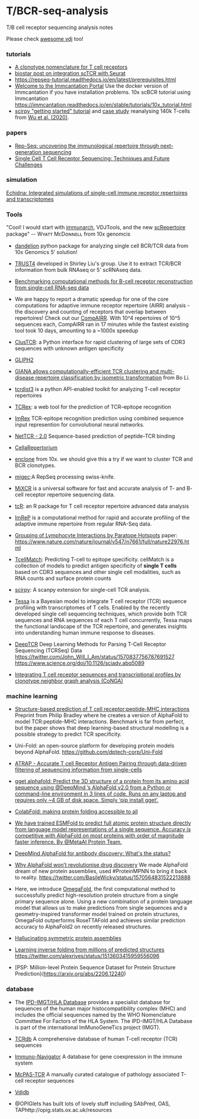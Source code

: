 # T/BCR-seq-analysis
T/B cell receptor sequencing analysis notes

Please check [awesome vdj](https://github.com/slowkow/awesome-vdj) too!

### tutorials

* [A clonotype nomenclature for T cell receptors](https://www.ncbi.nlm.nih.gov/pmc/articles/PMC2706371/)
* [biostar post on integration scTCR with Seurat](https://www.biostars.org/p/384640/)
* https://repseq-tutorial.readthedocs.io/en/latest/prerequisites.html
* [Welcome to the Immcantation Portal](https://immcantation.readthedocs.io/en/stable/) Use the docker version of Immcantation if you have installation problems. 10x scBCR tutorial using Immcantation https://immcantation.readthedocs.io/en/stable/tutorials/10x_tutorial.html
* [scirpy "getting started" tutorial](https://icbi-lab.github.io/scirpy/tutorials/tutorial_3k_tcr.html) and [case study](https://icbi-lab.github.io/scirpy-paper/wu2020.html) reanalysing 140k T-cells from [Wu et al. (2020)](https://www.nature.com/articles/s41586-020-2056-8). 

### papers

* [Rep-Seq: uncovering the immunological repertoire through next-generation sequencing](https://www.ncbi.nlm.nih.gov/pubmed/22043864)
* [Single Cell T Cell Receptor Sequencing: Techniques and Future Challenges](https://www.frontiersin.org/articles/10.3389/fimmu.2018.01638/full)


### simulation

[Echidna: Integrated simulations of single-cell immune receptor repertoires and transcriptomes](https://academic.oup.com/bioinformaticsadvances/advance-article/doi/10.1093/bioadv/vbac062/6687122?login=false)

### Tools 

"Cool! I would start with [immunarch](https://immunarch.com/index.html), VDJTools, and the new [scRepertoire](https://github.com/ncborcherding/scRepertoire) package" -- Wʏᴀᴛᴛ MᴄDᴏɴɴᴇʟʟ from 10x genomcis

* [dandelion](https://sc-dandelion.readthedocs.io/en/latest/)  python package for analyzing single cell BCR/TCR data from 10x Genomics 5’ solution! 
* [TRUST4](https://www.nature.com/articles/s41592-021-01142-2) developed in Shirley Liu's group. Use it to extract TCR/BCR information from bulk RNAseq or 5' scRNAseq data.
* [Benchmarking computational methods for B-cell receptor reconstruction from single-cell RNA-seq data](https://www.biorxiv.org/content/10.1101/2022.03.24.485600v2.full)
* We are happy to report a dramatic speedup for one of the core computations for adaptive immune receptor repertoire (AIRR) analysis - the discovery and counting of receptors that overlap between repertoires! Check out our [CompAIRR](https://github.com/uio-bmi/compairr). With 10^4 repertoires of 10^5 sequences each, CompAIRR ran in 17 minutes while the fastest existing tool took 10 days, amounting to a ~1000x speedup
* [ClusTCR](https://svalkiers.github.io/clusTCR/): a Python interface for rapid clustering of large sets of CDR3 sequences with unknown antigen specificity
* [GLIPH2](https://www.nature.com/articles/s41587-020-0505-4)
* [GIANA allows computationally-efficient TCR clustering and multi-disease repertoire classification by isometric transformation](https://www.nature.com/articles/s41467-021-25006-7) from Bo Li.
* [tcrdist3](https://github.com/kmayerb/tcrdist3) is a python API-enabled toolkit for analyzing T-cell receptor repertoires
* [TCRex](https://tcrex.biodatamining.be/): a web tool for the prediction of TCR–epitope recognition
* [ImRex](https://github.com/pmoris/ImRex) TCR-epitope recognition prediction using combined sequence input represention for convolutional neural networks.
* [NetTCR - 2.0](https://services.healthtech.dtu.dk/service.php?NetTCR-2.0) Sequence-based prediction of peptide-TCR binding
* [CellaRepertorium](https://github.com/amcdavid/CellaRepertorium)
* [enclone](https://10xgenomics.github.io/enclone/) from 10x. we should give this a try if we want to cluster TCR and BCR clonotypes.
* [migec](https://github.com/mikessh/migec):A RepSeq processing swiss-knife.
* [MiXCR](https://github.com/milaboratory/mixcr) is a universal software for fast and accurate analysis of T- and B- cell receptor repertoire sequencing data.
* [tcR](http://imminfo.github.io/tcr/): an R package for T cell receptor repertoire advanced data analysis

* [ImReP](https://sergheimangul.wordpress.com/imrep/) is a computational method for rapid and accurate profiling of the adaptive immune repertoire from regular RNA-Seq data.
* [Grouping of Lymphocyte Interactions by Paratope Hotspots](https://github.com/immunoengineer/gliph) paper: https://www.nature.com/nature/journal/v547/n7661/full/nature22976.html

* [TcellMatch](https://github.com/theislab/tcellmatch): Predicting T-cell to epitope specificity. cellMatch is a collection of models to predict antigen specificity of **single T cells** based on CDR3 sequences and other single cell modalities, such as RNA counts and surface protein counts
* [scirpy](https://github.com/icbi-lab/scirpy): A scanpy extension for single-cell TCR analysis. 

* [Tessa](https://github.com/jcao89757/tessa) is a Bayesian model to integrate T cell receptor (TCR) sequence profiling with transcriptomes of T cells. Enabled by the recently developed single cell sequencing techniques, which provide both TCR sequences and RNA sequences of each T cell concurrently, Tessa maps the functional landscape of the TCR repertoire, and generates insights into understanding human immune response to diseases. 
* [DeepTCR](https://github.com/sidhomj/DeepTCR) Deep Learning Methods for Parsing T-Cell Receptor Sequencing (TCRSeq) Data
https://twitter.com/John_Will_I_Am/status/1570837756787691527
https://www.science.org/doi/10.1126/sciadv.abq5089

* [Integrating T cell receptor sequences and transcriptional profiles by clonotype neighbor graph analysis (CoNGA)](https://www.nature.com/articles/s41587-021-00989-2)

### machine learning

* [Structure-based prediction of T cell receptor:peptide-MHC interactions](https://www.biorxiv.org/content/10.1101/2022.08.05.503004v1) Preprint from Philip Bradley where he creates a version of AlphaFold to model TCR:peptide-MHC interactions. Benchmark is far from perfect, but the paper shows that deep learning-based structural modelling is a possible strategy to predict TCR specificity. 

*  Uni-Fold: an open-source platform for developing protein models beyond AlphaFold. https://github.com/dptech-corp/Uni-Fold

* [ATRAP - Accurate T cell Receptor Antigen Pairing through data-driven filtering of sequencing information from single-cells](https://www.biorxiv.org/content/10.1101/2022.08.31.506001v1)

* [gget alphafold: Predict the 3D structure of a protein from its amino acid sequence using @DeepMind ’s AlphaFold v2.0 from a Python or command-line environment in 3 lines of code. Runs on any laptop and requires only ~4 GB of disk space. Simply ‘pip install gget’.](https://twitter.com/NeuroLuebbert/status/1555968042948915200)

* [ColabFold: making protein folding accessible to all](https://www.nature.com/articles/s41592-022-01488-1)

* [We have trained ESMFold to predict full atomic protein structure directly from language model representations of a single sequence. Accuracy is competitive with AlphaFold on most proteins with order of magnitude faster inference. By @MetaAI Protein Team.](https://mobile.twitter.com/alexrives/status/1550148755206414341)

* [DeepMind AlphaFold for antibody discovery: What's the status?](https://www.naturalantibody.com/use-case/deepmind-alphafold-for-antibody-discovery-whats-the-status/)

* [Why AlphaFold won’t revolutionise drug discovery](https://www.chemistryworld.com/opinion/why-alphafold-wont-revolutionise-drug-discovery/4016051.article) We made AlphaFold dream of new protein assemblies, used #ProteinMPNN to bring it back to reality. https://twitter.com/BasileWicky/status/1570564831522213888

* Here, we introduce [OmegaFold](https://www.biorxiv.org/content/10.1101/2022.07.21.500999v1), the first computational method to successfully predict high-resolution protein structure from a single primary sequence alone. Using a new combination of a protein language model that allows us to make predictions from single sequences and a geometry-inspired transformer model trained on protein structures, OmegaFold outperforms RoseTTAFold and achieves similar prediction accuracy to AlphaFold2 on recently released structures.

* [Hallucinating symmetric protein assemblies](https://www.science.org/doi/10.1126/science.add1964)

* [Learning inverse folding from millions of predicted structures](https://www.biorxiv.org/content/10.1101/2022.04.10.487779v1) https://twitter.com/alexrives/status/1513603415959556096

* [PSP: Million-level Protein Sequence Dataset for Protein Structure Prediction}(https://arxiv.org/abs/2206.12240)

### database

* The [IPD-IMGT/HLA Database](https://www.ebi.ac.uk/ipd/imgt/hla/) provides a specialist database for sequences of the human major histocompatibility complex (MHC) and includes the official sequences named by the WHO Nomenclature Committee For Factors of the HLA System. The IPD-IMGT/HLA Database is part of the international ImMunoGeneTics project (IMGT). 

* [TCRdb](http://bioinfo.life.hust.edu.cn/TCRdb/#/) A comprehensive database of human T-cell receptor (TCR) sequences
* [Immuno-Navigator](https://genomics.virus.kyoto-u.ac.jp/immuno-navigator/) A database for gene coexpression in the immune system
* [McPAS-TCR](http://friedmanlab.weizmann.ac.il/McPAS-TCR/) A manually curated catalogue of pathology associated T-cell receptor sequences
* [Vdjdb](https://vdjdb.cdr3.net/)
* @OPIGlets has built lots of lovely stuff including SAbPred, OAS, TAPhttp://opig.stats.ox.ac.uk/resources

